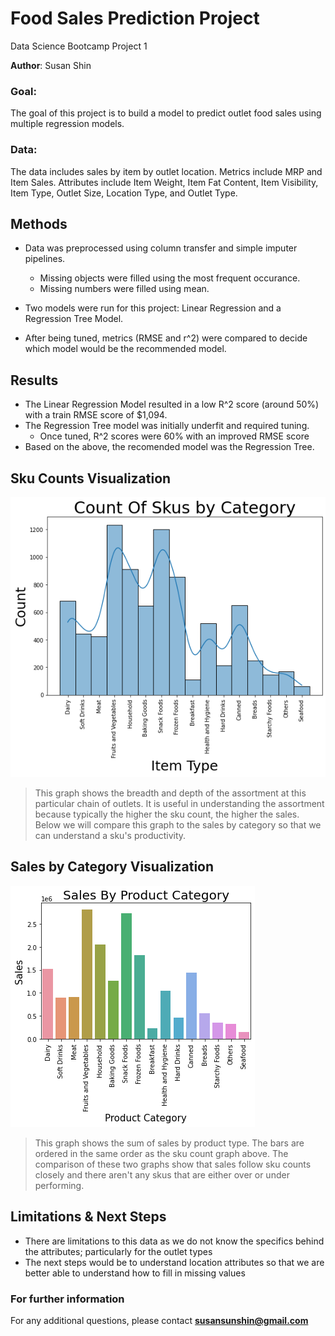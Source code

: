 # Food Sales Prediction Project
Data Science Bootcamp Project 1

**Author**: Susan Shin

### Goal:
The goal of this project is to build a model to predict outlet food sales using multiple regression models.


### Data:
The data includes sales by item by outlet location.
Metrics include MRP and Item Sales.
Attributes include Item Weight, Item Fat Content, Item Visibility, Item Type, Outlet Size, Location Type, and Outlet Type.


## Methods
- Data was preprocessed using column transfer and simple imputer pipelines.
  - Missing objects were filled using the most frequent occurance.
  - Missing numbers were filled using mean.
  
- Two models were run for this project: Linear Regression and a Regression Tree Model.
- After being tuned, metrics (RMSE and r^2) were compared to decide which model would be the recommended model.

## Results
- The Linear Regression Model resulted in a low R^2 score (around 50%) with a train RMSE score of $1,094.  
- The Regression Tree model was initially underfit and required tuning.
  - Once tuned, R^2 scores were 60% with an improved RMSE score
- Based on the above, the recomended model was the Regression Tree.

## Sku Counts Visualization
![](https://github.com/susansunshin/FoodPredictionProject/blob/main/photos/sku%20count%202.png)
> This graph shows the breadth and depth of the assortment at this particular chain of outlets.
> It is useful in understanding the assortment because typically the higher the sku count, the higher the sales.
> Below we will compare this graph to the sales by category so that we can understand a sku's productivity.

## Sales by Category Visualization
![](https://github.com/susansunshin/FoodPredictionProject/blob/main/photos/sum%20of%20sales.png)

> This graph shows the sum of sales by product type.
> The bars are ordered in the same order as the sku count graph above.
> The comparison of these two graphs show that sales follow sku counts closely and there aren't any skus that are either over or under performing.


## Limitations & Next Steps
- There are limitations to this data as we do not know the specifics behind the attributes; particularly for the outlet types
- The next steps would be to understand location attributes so that we are better able to understand how to fill in missing values

### For further information

For any additional questions, please contact **susansunshin@gmail.com**
